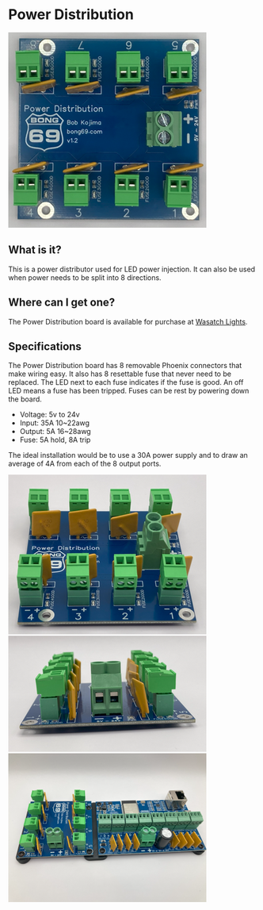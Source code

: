 # Power Distribution
<img src="./img/powerDistribution2.png" width="400">

## What is it?
This is a power distributor used for LED power injection.  It can also be used when power needs to be split into 8 directions.

## Where can I get one?
The Power Distribution board is available for purchase at [Wasatch Lights](https://wasatchlights.com/products/bong-69-power-distribution-board).

## Specifications
The Power Distribution board has 8 removable Phoenix connectors that make wiring easy.  It also has 8 resettable fuse that never need to be replaced.
The LED next to each fuse indicates if the fuse is good.  An off LED means a fuse has been tripped.  Fuses can be rest by powering down the board.

- Voltage: 5v to 24v
- Input: 35A 10~22awg
- Output: 5A 16~28awg
- Fuse: 5A hold, 8A trip
  
The ideal installation would be to use a 30A power supply and to draw an average of 4A from each of the 8 output ports.

<img src="./img/powerDistribution1.png" width="400">

<img src="./img/powerDistribution3.png" width="400">

<img src="./img/powerDistribution4.png" width="400">
